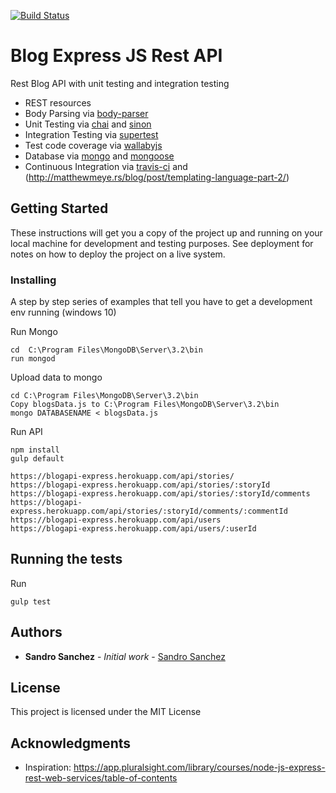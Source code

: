 [![Build Status](https://travis-ci.org/sandropucp/blogapi.svg?branch=master)](https://travis-ci.org/sandropucp/blogapi)

# Blog Express JS Rest API

Rest Blog API with  unit testing and integration testing

- REST resources
- Body Parsing via [body-parser](https://github.com/expressjs/body-parser)
- Unit Testing via [chai](http://chaijs.com/) and [sinon](http://sinonjs.org/)
- Integration Testing via [supertest](https://github.com/visionmedia/supertest)
- Test code coverage via [wallabyjs](https://wallabyjs.com/)
- Database via [mongo](https://www.mongodb.com/) and [mongoose](http://mongoosejs.com/)
- Continuous Integration via [travis-ci](https://travis-ci.org/) and (http://matthewmeye.rs/blog/post/templating-language-part-2/)


## Getting Started

These instructions will get you a copy of the project up and running on your local machine for development and testing purposes. 
See deployment for notes on how to deploy the project on a live system.


### Installing

A step by step series of examples that tell you have to get a development env running (windows 10)

Run Mongo

```
cd  C:\Program Files\MongoDB\Server\3.2\bin
run mongod 
```

Upload data to mongo

```
cd C:\Program Files\MongoDB\Server\3.2\bin
Copy blogsData.js to C:\Program Files\MongoDB\Server\3.2\bin 
mongo DATABASENAME < blogsData.js
```

Run API

```
npm install
gulp default

https://blogapi-express.herokuapp.com/api/stories/
https://blogapi-express.herokuapp.com/api/stories/:storyId
https://blogapi-express.herokuapp.com/api/stories/:storyId/comments
https://blogapi-express.herokuapp.com/api/stories/:storyId/comments/:commentId
https://blogapi-express.herokuapp.com/api/users
https://blogapi-express.herokuapp.com/api/users/:userId

```



## Running the tests

Run

```
gulp test
```

## Authors

* **Sandro Sanchez** - *Initial work* - [Sandro Sanchez](https://github.com/sandropucp)

## License

This project is licensed under the MIT License

## Acknowledgments

* Inspiration: https://app.pluralsight.com/library/courses/node-js-express-rest-web-services/table-of-contents